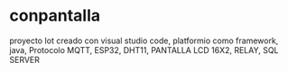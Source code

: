 # conpantalla
 proyecto Iot creado con visual studio code, platformio como framework, java, Protocolo MQTT, ESP32, DHT11, PANTALLA LCD 16X2, RELAY, SQL SERVER
